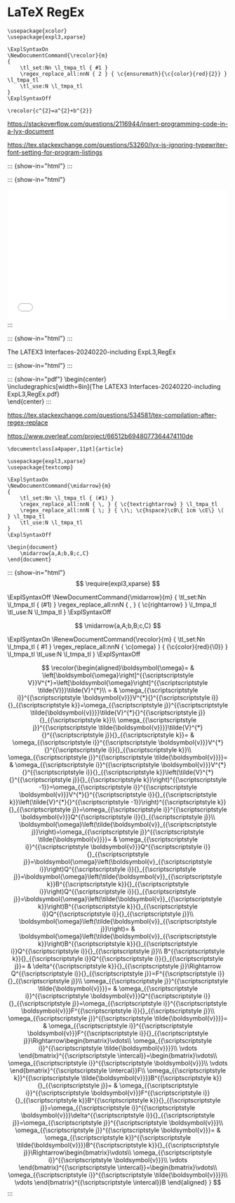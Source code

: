 # LaTeX RegEx

```
\usepackage{xcolor}
\usepackage{expl3,xparse}

\ExplSyntaxOn
\NewDocumentCommand{\recolor}{m}
{
    \tl_set:Nn \l_tmpa_tl { #1 }
    \regex_replace_all:nnN { 2 } { \c{ensuremath}{\c{color}{red}{2}} } \l_tmpa_tl
    \tl_use:N \l_tmpa_tl
}
\ExplSyntaxOff

\recolor{c^{2}=a^{2}+b^{2}}
```

https://stackoverflow.com/questions/2116944/insert-programming-code-in-a-lyx-document

https://tex.stackexchange.com/questions/53260/lyx-is-ignoring-typewriter-font-setting-for-program-listings

::: {show-in="html"}
<object data="ExpL3.pdf" type="application/pdf" width="100%" height=1050></object>
:::

::: {show-in="html"}
<iframe width=500 height=300 frameborder="0" allowfullscreen src="ExpL3.mp4"></iframe>
:::

::: {show-in="html"}
<object data="TensorCalc_09_Integration_With_Differential_Forms.pdf" type="application/pdf" width="100%" height=450></object>
:::

The LATEX3 Interfaces-20240220-including ExpL3,RegEx

::: {show-in="html"}
<object data="The LATEX3 Interfaces-20240220-including ExpL3,RegEx.pdf" type="application/pdf" width="100%" height=1050></object>
:::

::: {show-in="pdf"}
\begin{center} <br>
\includegraphics[width=8in]{The LATEX3 Interfaces-20240220-including ExpL3,RegEx.pdf} <br>
\end{center}
:::


https://tex.stackexchange.com/questions/534581/tex-compilation-after-regex-replace

https://www.overleaf.com/project/66512b6948077364474110de

```
\documentclass[a4paper,11pt]{article}

\usepackage{expl3,xparse}
\usepackage{textcomp}

\ExplSyntaxOn
\NewDocumentCommand{\midarrow}{m}
{
    \tl_set:Nn \l_tmpa_tl { (#1) }
    \regex_replace_all:nnN { \, } { \c{textrightarrow} } \l_tmpa_tl
    \regex_replace_all:nnN { \; } { \)\; \c{hspace}\cB\{ 1cm \cE\} \( } \l_tmpa_tl
    \tl_use:N \l_tmpa_tl
}
\ExplSyntaxOff

\begin{document}
    \midarrow{a,A;b,B;c,C}
\end{document}
```
::: {show-in="html"}
$$
\require{expl3,xparse}
$$

\ExplSyntaxOff
\NewDocumentCommand{\midarrow}{m}
{
  \tl_set:Nn \l_tmpa_tl { (#1) }
  \regex_replace_all:nnN { \, } { \c{rightarrow} } \l_tmpa_tl
  \tl_use:N \l_tmpa_tl
}
\ExplSyntaxOff

$$
\midarrow{a,A;b,B;c,C}
$$

\ExplSyntaxOn
\RenewDocumentCommand{\recolor}{m}
{
    \tl_set:Nn \l_tmpa_tl { #1 }
    \regex_replace_all:nnN { \c{omega} } { {\c{color}{red}{\0}} } \l_tmpa_tl
    \tl_use:N \l_tmpa_tl
}
\ExplSyntaxOff

$$
\recolor{\begin{aligned}\boldsymbol{\omega}= & \left[\boldsymbol{\omega}\right]^{{\scriptscriptstyle V}}V^{*}=\left[\boldsymbol{\omega}\right]^{{\scriptscriptstyle \tilde{V}}}\tilde{V}^{*}\\
= & \omega_{{\scriptscriptstyle i}}^{{\scriptscriptstyle \boldsymbol{v}}}V^{*}{}^{{\scriptscriptstyle i}}{}_{{\scriptscriptstyle k}}=\omega_{{\scriptscriptstyle j}}^{{\scriptscriptstyle \tilde{\boldsymbol{v}}}}\tilde{V}^{*}{}^{{\scriptscriptstyle j}}{}_{{\scriptscriptstyle k}}\\
\omega_{{\scriptscriptstyle j}}^{{\scriptscriptstyle \tilde{\boldsymbol{v}}}}\tilde{V}^{*}{}^{{\scriptscriptstyle j}}{}_{{\scriptscriptstyle k}}= & \omega_{{\scriptscriptstyle i}}^{{\scriptscriptstyle \boldsymbol{v}}}V^{*}{}^{{\scriptscriptstyle i}}{}_{{\scriptscriptstyle k}}\\
\omega_{{\scriptscriptstyle j}}^{{\scriptscriptstyle \tilde{\boldsymbol{v}}}}= & \omega_{{\scriptscriptstyle i}}^{{\scriptscriptstyle \boldsymbol{v}}}V^{*}{}^{{\scriptscriptstyle i}}{}_{{\scriptscriptstyle k}}\left(\tilde{V}^{*}{}^{{\scriptscriptstyle j}}{}_{{\scriptscriptstyle k}}\right)^{{\scriptscriptstyle -1}}=\omega_{{\scriptscriptstyle i}}^{{\scriptscriptstyle \boldsymbol{v}}}V^{*}{}^{{\scriptscriptstyle i}}{}_{{\scriptscriptstyle k}}\left(\tilde{V}^{*}{}^{{\scriptscriptstyle -1}}\right)^{{\scriptscriptstyle k}}{}_{{\scriptscriptstyle j}}=\omega_{{\scriptscriptstyle i}}^{{\scriptscriptstyle \boldsymbol{v}}}Q^{{\scriptscriptstyle i}}{}_{{\scriptscriptstyle j}}\\
\boldsymbol{\omega}\left(\tilde{\boldsymbol{v}}_{{\scriptscriptstyle j}}\right)=\omega_{{\scriptscriptstyle j}}^{{\scriptscriptstyle \tilde{\boldsymbol{v}}}}= & \omega_{{\scriptscriptstyle i}}^{{\scriptscriptstyle \boldsymbol{v}}}Q^{{\scriptscriptstyle i}}{}_{{\scriptscriptstyle j}}=\boldsymbol{\omega}\left(\boldsymbol{v}_{{\scriptscriptstyle i}}\right)Q^{{\scriptscriptstyle i}}{}_{{\scriptscriptstyle j}}=\boldsymbol{\omega}\left(\tilde{\boldsymbol{v}}_{{\scriptscriptstyle k}}B^{{\scriptscriptstyle k}}{}_{{\scriptscriptstyle i}}\right)Q^{{\scriptscriptstyle i}}{}_{{\scriptscriptstyle j}}=\boldsymbol{\omega}\left(\tilde{\boldsymbol{v}}_{{\scriptscriptstyle k}}\right)B^{{\scriptscriptstyle k}}{}_{{\scriptscriptstyle i}}Q^{{\scriptscriptstyle i}}{}_{{\scriptscriptstyle j}}\\
\boldsymbol{\omega}\left(\tilde{\boldsymbol{v}}_{{\scriptscriptstyle j}}\right)= & \boldsymbol{\omega}\left(\tilde{\boldsymbol{v}}_{{\scriptscriptstyle k}}\right)B^{{\scriptscriptstyle k}}{}_{{\scriptscriptstyle i}}Q^{{\scriptscriptstyle i}}{}_{{\scriptscriptstyle j}}\\
B^{{\scriptscriptstyle k}}{}_{{\scriptscriptstyle i}}Q^{{\scriptscriptstyle i}}{}_{{\scriptscriptstyle j}}= & \delta^{{\scriptscriptstyle k}}{}_{{\scriptscriptstyle j}}\Rightarrow Q^{{\scriptscriptstyle i}}{}_{{\scriptscriptstyle j}}=F^{{\scriptscriptstyle i}}{}_{{\scriptscriptstyle j}}\\
\omega_{{\scriptscriptstyle j}}^{{\scriptscriptstyle \tilde{\boldsymbol{v}}}}= & \omega_{{\scriptscriptstyle i}}^{{\scriptscriptstyle \boldsymbol{v}}}Q^{{\scriptscriptstyle i}}{}_{{\scriptscriptstyle j}}=\omega_{{\scriptscriptstyle i}}^{{\scriptscriptstyle \boldsymbol{v}}}F^{{\scriptscriptstyle i}}{}_{{\scriptscriptstyle j}}\\
\omega_{{\scriptscriptstyle j}}^{{\scriptscriptstyle \tilde{\boldsymbol{v}}}}= & \omega_{{\scriptscriptstyle i}}^{{\scriptscriptstyle \boldsymbol{v}}}F^{{\scriptscriptstyle i}}{}_{{\scriptscriptstyle j}}\Rightarrow\begin{bmatrix}\vdots\\
\omega_{{\scriptscriptstyle i}}^{{\scriptscriptstyle \tilde{\boldsymbol{v}}}}\\
\vdots
\end{bmatrix}^{{\scriptscriptstyle \intercal}}=\begin{bmatrix}\vdots\\
\omega_{{\scriptscriptstyle i}}^{{\scriptscriptstyle \boldsymbol{v}}}\\
\vdots
\end{bmatrix}^{{\scriptscriptstyle \intercal}}F\\
\omega_{{\scriptscriptstyle k}}^{{\scriptscriptstyle \tilde{\boldsymbol{v}}}}B^{{\scriptscriptstyle k}}{}_{{\scriptscriptstyle j}}= & \omega_{{\scriptscriptstyle i}}^{{\scriptscriptstyle \boldsymbol{v}}}F^{{\scriptscriptstyle i}}{}_{{\scriptscriptstyle k}}B^{{\scriptscriptstyle k}}{}_{{\scriptscriptstyle j}}=\omega_{{\scriptscriptstyle i}}^{{\scriptscriptstyle \boldsymbol{v}}}\delta^{{\scriptscriptstyle i}}{}_{{\scriptscriptstyle j}}=\omega_{{\scriptscriptstyle j}}^{{\scriptscriptstyle \boldsymbol{v}}}\\
\omega_{{\scriptscriptstyle j}}^{{\scriptscriptstyle \boldsymbol{v}}}= & \omega_{{\scriptscriptstyle k}}^{{\scriptscriptstyle \tilde{\boldsymbol{v}}}}B^{{\scriptscriptstyle k}}{}_{{\scriptscriptstyle j}}\Rightarrow\begin{bmatrix}\vdots\\
\omega_{{\scriptscriptstyle i}}^{{\scriptscriptstyle \boldsymbol{v}}}\\
\vdots
\end{bmatrix}^{{\scriptscriptstyle \intercal}}=\begin{bmatrix}\vdots\\
\omega_{{\scriptscriptstyle i}}^{{\scriptscriptstyle \tilde{\boldsymbol{v}}}}\\
\vdots
\end{bmatrix}^{{\scriptscriptstyle \intercal}}B
\end{aligned}
}
$$
:::
